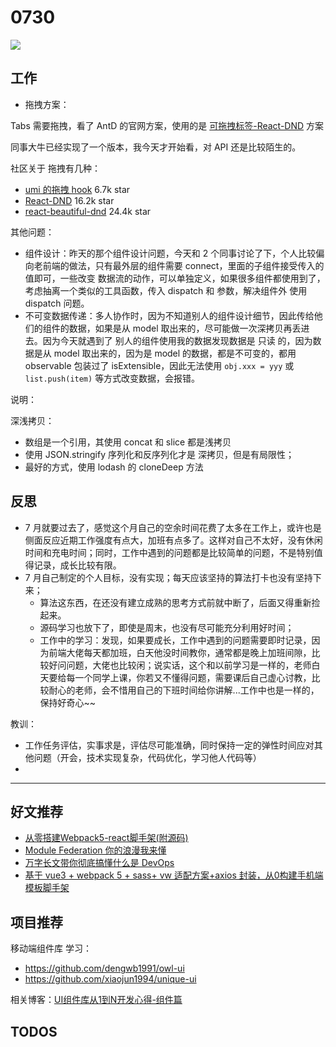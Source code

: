 
# 0730

![](http://h2.ioliu.cn/bing/RainbowMountain_ZH-CN9670076890_1920x1080.jpg)

## 工作

- 拖拽方案：

Tabs 需要拖拽，看了 AntD 的官网方案，使用的是 [可拖拽标签-React-DND](https://ant.design/components/tabs-cn/#components-tabs-demo-custom-tab-bar-node) 方案

同事大牛已经实现了一个版本，我今天才开始看，对 API 还是比较陌生的。

社区关于 拖拽有几种：
- [umi 的拖拽 hook](https://ahooks.js.org/zh-CN/hooks/ui/use-drop) 6.7k star
- [React-DND](https://github.com/react-dnd/react-dnd) 16.2k star
- [react-beautiful-dnd](https://react-beautiful-dnd.netlify.app) 24.4k star

其他问题：

- 组件设计：昨天的那个组件设计问题，今天和 2 个同事讨论了下，个人比较偏向老前端的做法，只有最外层的组件需要 connect，里面的子组件接受传入的值即可，一些改变 数据流的动作，可以单独定义，如果很多组件都使用到了，考虑抽离一个类似的工具函数，传入 dispatch 和 参数，解决组件外 使用 dispatch 问题。
- 不可变数据传递：多人协作时，因为不知道别人的组件设计细节，因此传给他们的组件的数据，如果是从 model 取出来的，尽可能做一次深拷贝再丢进去。因为今天就遇到了 别人的组件使用我的数据发现数据是 只读 的，因为数据是从 model 取出来的，因为是 model 的数据，都是不可变的，都用 observable 包装过了 isExtensible，因此无法使用 `obj.xxx = yyy` 或 `list.push(item)` 等方式改变数据，会报错。

说明：

深浅拷贝：

- 数组是一个引用，其使用 concat 和 slice 都是浅拷贝
- 使用 JSON.stringify 序列化和反序列化才是 深拷贝，但是有局限性；
- 最好的方式，使用 lodash 的 cloneDeep 方法


## 反思

- 7 月就要过去了，感觉这个月自己的空余时间花费了太多在工作上，或许也是侧面反应近期工作强度有点大，加班有点多了。这样对自己不太好，没有休闲时间和充电时间；同时，工作中遇到的问题都是比较简单的问题，不是特别值得记录，成长比较有限。
- 7 月自己制定的个人目标，没有实现；每天应该坚持的算法打卡也没有坚持下来；
  - 算法这东西，在还没有建立成熟的思考方式前就中断了，后面又得重新捡起来。
  - 源码学习也放下了，即使是周末，也没有尽可能充分利用好时间；
  - 工作中的学习：发现，如果要成长，工作中遇到的问题需要即时记录，因为前端大佬每天都加班，白天他没时间教你，通常都是晚上加班间隙，比较好问问题，大佬也比较闲；说实话，这个和以前学习是一样的，老师白天要给每一个同学上课，你若又不懂得问题，需要课后自己虚心讨教，比较耐心的老师，会不惜用自己的下班时间给你讲解...工作中也是一样的，保持好奇心~~

教训：

- 工作任务评估，实事求是，评估尽可能准确，同时保持一定的弹性时间应对其他问题（开会，技术实现复杂，代码优化，学习他人代码等）
- 

---

## 好文推荐

- [从零搭建Webpack5-react脚手架(附源码)](https://mp.weixin.qq.com/s/iomDg1Qg_1kKEkeo9EzbGQ)
- [Module Federation 你的浪漫我来懂](https://mp.weixin.qq.com/s/7ssYpD9R8PnfqvZZE-7XAQ)
- [万字长文带你彻底搞懂什么是 DevOps](https://juejin.cn/post/6965860856311578637)
- [基于 vue3 + webpack 5 + sass+ vw 适配方案+axios 封装，从0构建手机端模板脚手架](https://juejin.cn/post/6989973871663251487)


## 项目推荐

移动端组件库 学习：

- https://github.com/dengwb1991/owl-ui
- https://github.com/xiaojun1994/unique-ui

相关博客：[UI组件库从1到N开发心得-组件篇](https://juejin.cn/post/6844903847148650503)


## TODOS